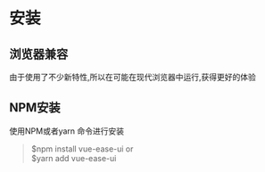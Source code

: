 # 安装
## 浏览器兼容
由于使用了不少新特性,所以在可能在现代浏览器中运行,获得更好的体验

## NPM安装

使用NPM或者yarn 命令进行安装
> $npm install vue-ease-ui or  
  $yarn add vue-ease-ui